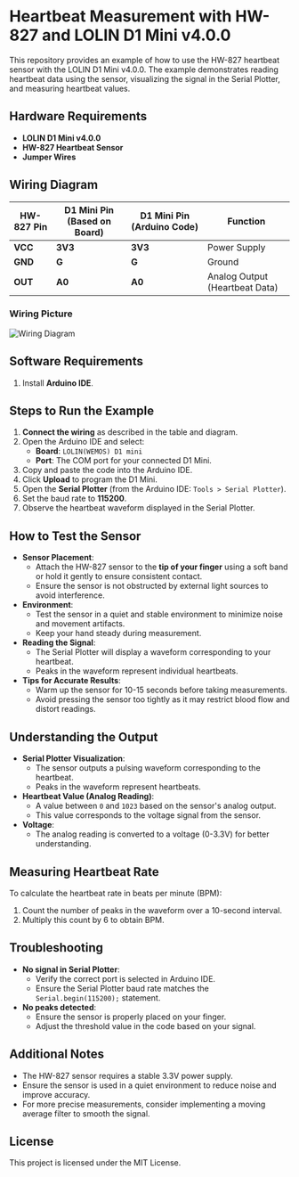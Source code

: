 # Heartbeat Measurement with HW-827 and LOLIN D1 Mini v4.0.0

This repository provides an example of how to use the HW-827 heartbeat sensor with the LOLIN D1 Mini v4.0.0. The example demonstrates reading heartbeat data using the sensor, visualizing the signal in the Serial Plotter, and measuring heartbeat values.

## Hardware Requirements
- **LOLIN D1 Mini v4.0.0**
- **HW-827 Heartbeat Sensor**
- **Jumper Wires**

## Wiring Diagram

| **HW-827 Pin** | **D1 Mini Pin (Based on Board)** | **D1 Mini Pin (Arduino Code)** | **Function**                   |
|----------------|----------------------------------|--------------------------------|--------------------------------|
| **VCC**        | **3V3**                          | **3V3**                        | Power Supply                   |
| **GND**        | **G**                            | **G**                          | Ground                         |
| **OUT**        | **A0**                           | **A0**                         | Analog Output (Heartbeat Data) |

### Wiring Picture

![Wiring Diagram](hw827_wiring_diagram.png)

## Software Requirements
1. Install **Arduino IDE**.

## Steps to Run the Example
1. **Connect the wiring** as described in the table and diagram.
2. Open the Arduino IDE and select:
   - **Board**: `LOLIN(WEMOS) D1 mini`
   - **Port**: The COM port for your connected D1 Mini.
3. Copy and paste the code into the Arduino IDE.
4. Click **Upload** to program the D1 Mini.
5. Open the **Serial Plotter** (from the Arduino IDE: `Tools > Serial Plotter`).
6. Set the baud rate to **115200**.
7. Observe the heartbeat waveform displayed in the Serial Plotter.

## How to Test the Sensor
- **Sensor Placement**:
  - Attach the HW-827 sensor to the **tip of your finger** using a soft band or hold it gently to ensure consistent contact.
  - Ensure the sensor is not obstructed by external light sources to avoid interference.
- **Environment**:
  - Test the sensor in a quiet and stable environment to minimize noise and movement artifacts.
  - Keep your hand steady during measurement.
- **Reading the Signal**:
  - The Serial Plotter will display a waveform corresponding to your heartbeat.
  - Peaks in the waveform represent individual heartbeats.
- **Tips for Accurate Results**:
  - Warm up the sensor for 10-15 seconds before taking measurements.
  - Avoid pressing the sensor too tightly as it may restrict blood flow and distort readings.

## Understanding the Output
- **Serial Plotter Visualization**:
  - The sensor outputs a pulsing waveform corresponding to the heartbeat.
  - Peaks in the waveform represent heartbeats.
- **Heartbeat Value (Analog Reading)**:
  - A value between `0` and `1023` based on the sensor's analog output.
  - This value corresponds to the voltage signal from the sensor.
- **Voltage**:
  - The analog reading is converted to a voltage (0-3.3V) for better understanding.

## Measuring Heartbeat Rate
To calculate the heartbeat rate in beats per minute (BPM):
1. Count the number of peaks in the waveform over a 10-second interval.
2. Multiply this count by 6 to obtain BPM.

## Troubleshooting
- **No signal in Serial Plotter**:
  - Verify the correct port is selected in Arduino IDE.
  - Ensure the Serial Plotter baud rate matches the `Serial.begin(115200);` statement.
- **No peaks detected**:
  - Ensure the sensor is properly placed on your finger.
  - Adjust the threshold value in the code based on your signal.

## Additional Notes
- The HW-827 sensor requires a stable 3.3V power supply.
- Ensure the sensor is used in a quiet environment to reduce noise and improve accuracy.
- For more precise measurements, consider implementing a moving average filter to smooth the signal.

## License
This project is licensed under the MIT License.

